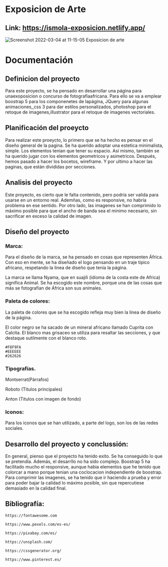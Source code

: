 # Exposicion de Arte
## Link: https://ismola-exposicion.netlify.app/

![Screenshot 2022-03-04 at 11-15-05 Exposicion de arte](https://user-images.githubusercontent.com/60386407/156744629-5aae771b-1c2f-410e-8d0c-967b4e08d9d8.png)

# Documentación

## Definicion del proyecto

Para este proyecto, se ha pensado en
desarrollar una página para unaexoposicion
o concurso de fotografíaafricana. Para ello
se va a emplear boostrap 5 para los
componenetes de lapágina, JQuery para
algunas animaciones,,css 3 para dar estilos
personalizados, photoshop para el retoque
de imagenes,illustrator para el retoque
de imagenes vectoriales.

## Planificación del proeycto

Para realizar este proeycto, lo primero
que se ha hecho es pensar en el diseño
general de la pagina. Se ha querido
adoptar una estetica minimalista, 
simple. Los elementos tenian que tener 
su espacio. Así mismo, también se ha
querido jugar con los elementos
geometricos y asimetricos. Después, hemos
pasado a hacer los bocetos, wireframe.
Y por ultimo a hacer las paginas, que están
divididas por secciones.


## Analisis del proyecto

Este proyecto, es cierto que le falta
contenido, pero podría ser valida para usarse
en un entorno real. Ademñas, como es
responsive, no habría problema en  ese
sentido. Por otro lado, las imagenes se
han comprimido lo máximo posible para que
el ancho de banda sea el minimo necesario,
sin sacrificar en exceso la calidad de imagen.


## Diseño del proyecto


### Marca:

Para el diseño
de la marca,
se ha pensado
en cosas que
representen
África. Con eso
en mente, se ha
diseñado el logo
pensando en un
traje tipico africano, respetando la linea
de diseño que tenía la página.

La marca se llama Nyama, que en suajili
(idioma de la costa este de Africa)
significa Animal. Se ha escogido este 
nombre, porque una de las cosas que más
se fotografían de África son sus animales.

### Paleta de colores:

La paleta de colores que se ha escogido
refleja muy bien la linea de diseño de la
página.

El color negro se ha sacado de un mineral
africano llamado Cuprita con Calcita.
El blanco mas grisaceo se utiliza para 
resaltar las secciones, y que destaque
sutilmente con el blanco roto.

    #F8F9FA
    #EEEEEE
    #262626


### Tipografías.

Montserrat(Párrafos)

Roboto (Titulos principales)

Anton (Titulos con imagen de fondo)

### Iconos:

Para los iconos que se han utilizado, a
parte del logo, son los de las redes
sociales.

## Desarrollo del proyecto y conclussión:

En general, pienso que el proyecto ha
tenido exito. Se ha conseguido lo que 
se pretendía. Además, el desarrllo no ha 
sido complejo. Boostrap 5 ha facilitado
mucho el responsive, aunque habia
elementos que he tenido que colorcar a
mano porque tenian una coclocacion 
independiente de boostrap.
Para comprimir las imagenes, se ha tenido
que ir haciendo a prueba y error para poder
bajar la calidad lo máximo posible, sin que
repercutiese demasiado en la calidad final.


## Bibliografía:

    https://fontawesome.com

    https://www.pexels.com/es-es/

    https://pixabay.com/es/

    https://unsplash.com/

    https://cssgenerator.org/

    https://www.pinterest.es/

